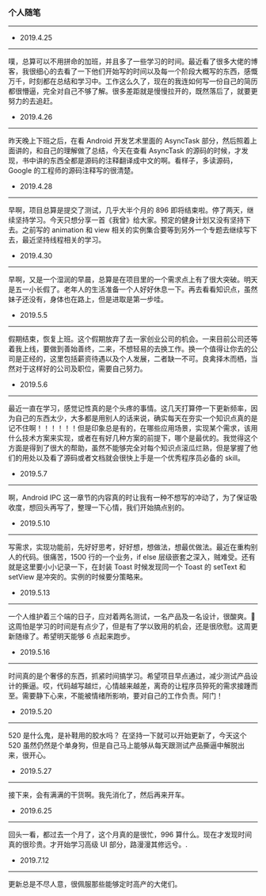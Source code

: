### 个人随笔

---

- 2019.4.25

---

噗，总算可以不用拼命的加班，并且多了一些学习的时间。最近看了很多大佬的博客，我很细心的去看了一下他们开始写的时间以及每一个阶段大概写的东西，感慨万千，时刻都在总结和学习中。工作这么久了，现在的我连如何写一份自己的简历都很懵逼，完全对自己不够了解。很多差距就是慢慢拉开的，既然落后了，就要更努力的去追赶。

- 2019.4.26

---

昨天晚上下班之后，在看 Android 开发艺术里面的 AsyncTask 部分，然后照着上面讲的，和自己的理解做了总结，今天在查看 AsyncTask 的源码的时候，才发现，书中讲的东西全都是源码的注释翻译成中文的啊。看样子，多读源码，Google 的工程师的源码注释写的很清楚。

- 2019.4.28

---

早啊，项目总算是提交了测试，几乎大半个月的 896 即将结束啦。停了两天，继续坚持学习。今天只想分享一首《我曾》给大家。预定的健身计划又没有坚持下去。之前写的 animation 和 view 相关的实例集合要等到另外一个专题去继续写下去，最近坚持线程相关的学习。

- 2019.4.30

---

早啊，又是一个湿润的早晨，总算是在项目里的一个需求点上有了很大突破。明天是五一小长假了。老年人的生活准备一个人好好休息一下。再去看看知识点，虽然妹子还没有，身体也在路上，但是进取是第一步哇。

- 2019.5.5

---

假期结束，恢复上班。这个假期放弃了去一家创业公司的机会。一来目前公司还等着我上线，要做到善始善终，二来，不想轻易的去换工作。换一个值得让你去的公司是正经的，这里包括薪资待遇以及个人发展，二者缺一不可。良禽择木而栖，当然对于这样好的公司及职位，需要自己努力。

- 2019.5.6

---

最近一直在学习，感觉记性真的是个头疼的事情。这几天打算停一下更新频率，因为自己的东西太少，大多都是用别人的话来说，确实每天在夯实一个知识点真的是记不住啊！！！！！！但是印象总是有的，在哪些应用场景，实现某个需求，该用什么技术方案来实现，或者在有好几种方案的前提下，哪个是最优的。我觉得这个方面是得到了很大的帮助，虽然不能够完全对每个知识点滚瓜烂熟，但是掌握了他们的用处以及看了源码或者文档就会很快上手是一个优秀程序员必备的 skill。

- 2019.5.7

---

啊，Android IPC 这一章节的内容真的时让我有一种不想写的冲动了，为了保证吸收度，想回头再写了，整理一下心情，我们开始搞点别的。

- 2019.5.10

---

写需求，实现功能前，先好好思考，好好想，想做法，想最优做法。最近在重构别人的代码。很痛苦，1500 行的一个业务，if else 层级嵌套之深入，贼难受。还有就是这里要小小记录一下，在封装 Toast 时候发现同一个 Toast 的 setText 和 setView 是冲突的。实例的时候要分策略来。

- 2019.5.13

---

一个人维护着三个端的日子，应对着两名测试，一名产品及一名设计，很酸爽。 这周怕是学习的时间是有点少了，但是有了学以致用的机会，还是很欣慰。这周更新随缘了。希望明天能够 6 点起来跑步。

- 2019.5.16

---

时间真的是个奢侈的东西，抓紧时间搞学习。希望项目早点通过，减少测试产品设计的撕逼。哎，代码越写越烂，心情越来越差，离奇的让程序员猝死的需求接踵而至。需要静下心来，不能被情绪所影响，要对自己的工作负责。阿门！

- 2019.5.20

---

520 是什么鬼，是补鞋用的胶水吗？ 在坚持一下就可以开始更新了，今天这个 520 虽然仍然是个单身狗，但是自己马上能够从每天跟测试产品撕逼中解脱出来，很开心。

- 2019.5.27

---

接下来，会有满满的干货啊。我先消化了，然后再来开车。

- 2019.6.25

---

回头一看，都过去一个月了，这个月真的是很忙，996 算什么。现在才发现时间真的很珍贵。才开始学习高级 UI 部分，路漫漫其修远兮。.


- 2019.7.12

---

更新总是不尽人意，很佩服那些能够定时高产的大佬们。